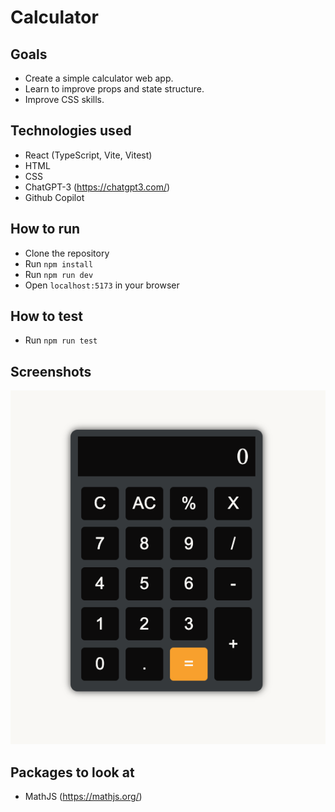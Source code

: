 # Calculator
## Goals

- Create a simple calculator web app.
- Learn to improve props and state structure.
- Improve CSS skills.

## Technologies used

- React (TypeScript, Vite, Vitest)
- HTML
- CSS
- ChatGPT-3 (https://chatgpt3.com/)
- Github Copilot

## How to run

- Clone the repository
- Run `npm install`
- Run `npm run dev`
- Open `localhost:5173` in your browser

## How to test

- Run `npm run test`

## Screenshots

![Image of Calculator](./images/calculator.png)

## Packages to look at

- MathJS (https://mathjs.org/)